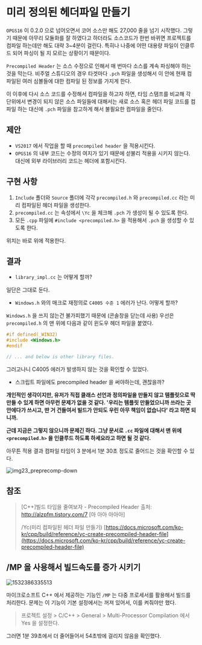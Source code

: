 # 미리 정의된 헤더파일 만들기

`OPGS16` 이 0.2.0 으로 넘어오면서 코어 소스만 해도 27,000 줄을 넘기 시작했다. 그렇기 때문에 아무리 모듈화를 잘 하였다고 하더라도 소스코드가 한번 바뀌면 프로젝트를 컴파일 하는데만 해도 대략 3~4분이 걸린다. 특히나 나중에 어떤 대용량 파일이 인클루드 되어 파싱이 될 지 모르는 상황이기 때문이다.

`Precompiled Header` 는 소스 수정으로 인해서 매 번마다 소스를 계속 파싱해야 하는 것을 막는다. 비주얼 스튜디오의 경우 타겟마다 `.pch` 파일을 생성해서 이 안에 현재 컴파일된 여러 심볼들에 대한 컴파일 된 정보를 가지게 한다.

이 이후에 다시 소스 코드를 수정해서 컴파일을 하고자 하면, 타임 스탬프를 비교해 각 단위에서 변경이 되지 않은 소스 파일들에 대해서는 새로 소스 혹은 헤더 파일 코드를 컴파일 하는 대신에 `.pch` 파일을 참고하게 해서 불필요한 컴파일을 줄인다.

## 제안

* `VS2017` 에서 작업을 할 때 `precompiled header` 을 적용시킨다.
* `OPGS16` 의 내부 코드는 수정의 여지가 있기 때문에 섣불리 적용을 시키지 않는다. 대신에 외부 라이브러리 코드는 헤더에 포함시킨다.

## 구현 사항

1. `Include` 폴더와 `Source` 폴더에 각각 `precompiled.h` 와 `precompiled.cc` 라는 미리 컴파일된 헤더 파일을 생성한다.
2. `precompiled.cc` 는 속성에서 `\Yc` 을 체크해 `.pch` 가 생성이 될 수 있도록 한다.
3. 모든 `.cpp` 파일에 `#include <precompiled.h>` 을 적용해서 `.pch` 을 생성할 수 있도록 한다.

위치는 바로 위에 적용한다.

## 결과

* `library_impl.cc` 는 어떻게 할까?

일단은 그대로 둔다.

* `Windows.h` 와의 매크로 재정의로 `C4005 수준 1` 에러가 난다. 어떻게 할까?

`Windows.h` 을 쓰지 않는건 불가피했기 때문에 (콘솔창을 닫는데 사용) 우선은 `precompiled.h` 의 맨 위에 다음과 같이 윈도우 헤더 파일을 붙였다.

``` c++
#if defined(_WIN32)
#include <Windows.h>
#endif

// ... and below is other library files.
```

그러고나니 C4005 에러가 발생하지 않는 것을 확인할 수 있었다.

* 스크립트 파일에도 precompiled header 을 써야하는데, 괜찮을까?

**개인적인 생각이지만, 유저가 직접 클래스 선언과 정의파일을 만들지 않고 템플릿으로 딱 만들 수 있게 하면 아무런 문제가 없을 것 같다. '우리는 템플릿 만들었으니까 쓰라는 곳 안에다가 쓰시고, 딴 거 건들여서 빌드가 안되도 우린 아무 책임이 없습니다' 라고 하면 되니까.**

**근데 지금은 그렇지 않으니까 문제긴 하다. 그냥 문서로 `.cc` 파일에 대해서 맨 위에 `<precompiled.h>` 을 인클루드 하도록 하세요라고 하면 될 것 같다.**

아무튼 적용 결과 컴파일 타임이 3 분에서 1분 30초 정도로 줄어드는 것을 확인할 수 있다.

![img23_preprecomp-down](D:\Development\OPGS16\Docs\Media\img23_preprecomp-down.PNG)

## 참조

> [C++]빌드 타임을 줄여보자 - Precompiled Header  출처: <http://alzpfm.tistory.com/7> [아 아아 아아아] 
>
> /Yc(미리 컴파일된 헤더 파일 만들기) 
> [https://docs.microsoft.com/ko-kr/cpp/build/reference/yc-create-precompiled-header-file](https://docs.microsoft.com/ko-kr/cpp/build/reference/yc-create-precompiled-header-file)

## /MP 을 사용해서 빌드속도를 증가 시키기

![1532386335513](D:\Development\OPGS16\Docs\Media\1532386335513.png)

마이크로소프트 C++ 에서 제공하는 기능인 `/MP` 는 다중 프로세서를 활용해서 빌드를 처리한다. 문제는 이 기능이 기본 설정에서는 꺼져 있어서, 이를 켜줘야만 했다.

> 프로젝트 설정 > C/C++ > General > Multi-Processor Compilation 에서 Yes 을 설정한다.

그러면 1분 39초에서 더 줄어들어서 54초밖에 걸리지 않음을 확인했다.